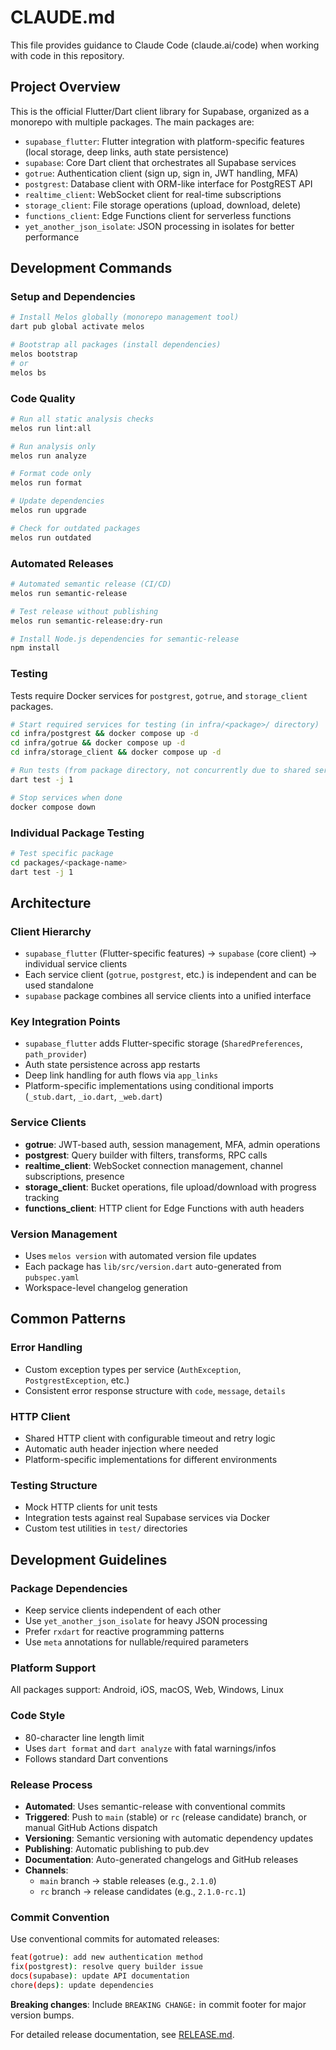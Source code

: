 # CLAUDE.md

This file provides guidance to Claude Code (claude.ai/code) when working with code in this repository.

## Project Overview

This is the official Flutter/Dart client library for Supabase, organized as a monorepo with multiple packages. The main packages are:

- `supabase_flutter`: Flutter integration with platform-specific features (local storage, deep links, auth state persistence)
- `supabase`: Core Dart client that orchestrates all Supabase services
- `gotrue`: Authentication client (sign up, sign in, JWT handling, MFA)
- `postgrest`: Database client with ORM-like interface for PostgREST API
- `realtime_client`: WebSocket client for real-time subscriptions
- `storage_client`: File storage operations (upload, download, delete)
- `functions_client`: Edge Functions client for serverless functions
- `yet_another_json_isolate`: JSON processing in isolates for better performance

## Development Commands

### Setup and Dependencies
```bash
# Install Melos globally (monorepo management tool)
dart pub global activate melos

# Bootstrap all packages (install dependencies)
melos bootstrap
# or
melos bs
```

### Code Quality
```bash
# Run all static analysis checks
melos run lint:all

# Run analysis only
melos run analyze

# Format code only
melos run format

# Update dependencies
melos run upgrade

# Check for outdated packages
melos run outdated
```

### Automated Releases
```bash
# Automated semantic release (CI/CD)
melos run semantic-release

# Test release without publishing
melos run semantic-release:dry-run

# Install Node.js dependencies for semantic-release
npm install
```

### Testing
Tests require Docker services for `postgrest`, `gotrue`, and `storage_client` packages.

```bash
# Start required services for testing (in infra/<package>/ directory)
cd infra/postgrest && docker compose up -d
cd infra/gotrue && docker compose up -d
cd infra/storage_client && docker compose up -d

# Run tests (from package directory, not concurrently due to shared services)
dart test -j 1

# Stop services when done
docker compose down
```

### Individual Package Testing
```bash
# Test specific package
cd packages/<package-name>
dart test -j 1
```

## Architecture

### Client Hierarchy
- `supabase_flutter` (Flutter-specific features) → `supabase` (core client) → individual service clients
- Each service client (`gotrue`, `postgrest`, etc.) is independent and can be used standalone
- `supabase` package combines all service clients into a unified interface

### Key Integration Points
- `supabase_flutter` adds Flutter-specific storage (`SharedPreferences`, `path_provider`)
- Auth state persistence across app restarts
- Deep link handling for auth flows via `app_links`
- Platform-specific implementations using conditional imports (`_stub.dart`, `_io.dart`, `_web.dart`)

### Service Clients
- **gotrue**: JWT-based auth, session management, MFA, admin operations
- **postgrest**: Query builder with filters, transforms, RPC calls
- **realtime_client**: WebSocket connection management, channel subscriptions, presence
- **storage_client**: Bucket operations, file upload/download with progress tracking
- **functions_client**: HTTP client for Edge Functions with auth headers

### Version Management
- Uses `melos version` with automated version file updates
- Each package has `lib/src/version.dart` auto-generated from `pubspec.yaml`
- Workspace-level changelog generation

## Common Patterns

### Error Handling
- Custom exception types per service (`AuthException`, `PostgrestException`, etc.)
- Consistent error response structure with `code`, `message`, `details`

### HTTP Client
- Shared HTTP client with configurable timeout and retry logic
- Automatic auth header injection where needed
- Platform-specific implementations for different environments

### Testing Structure
- Mock HTTP clients for unit tests
- Integration tests against real Supabase services via Docker
- Custom test utilities in `test/` directories

## Development Guidelines

### Package Dependencies
- Keep service clients independent of each other
- Use `yet_another_json_isolate` for heavy JSON processing
- Prefer `rxdart` for reactive programming patterns
- Use `meta` annotations for nullable/required parameters

### Platform Support
All packages support: Android, iOS, macOS, Web, Windows, Linux

### Code Style
- 80-character line length limit
- Uses `dart format` and `dart analyze` with fatal warnings/infos
- Follows standard Dart conventions

### Release Process
- **Automated**: Uses semantic-release with conventional commits
- **Triggered**: Push to `main` (stable) or `rc` (release candidate) branch, or manual GitHub Actions dispatch
- **Versioning**: Semantic versioning with automatic dependency updates
- **Publishing**: Automatic publishing to pub.dev
- **Documentation**: Auto-generated changelogs and GitHub releases
- **Channels**: 
  - `main` branch → stable releases (e.g., `2.1.0`)
  - `rc` branch → release candidates (e.g., `2.1.0-rc.1`)

### Commit Convention
Use conventional commits for automated releases:
```bash
feat(gotrue): add new authentication method
fix(postgrest): resolve query builder issue
docs(supabase): update API documentation
chore(deps): update dependencies
```

**Breaking changes**: Include `BREAKING CHANGE:` in commit footer for major version bumps.

For detailed release documentation, see [RELEASE.md](RELEASE.md).